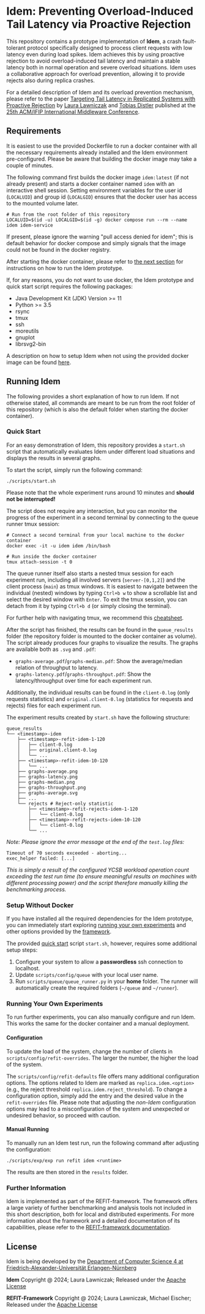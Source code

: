 # Idem: Preventing Overload-Induced Tail Latency via Proactive Rejection

This repository contains a prototype implementation of **Idem**, a crash fault-tolerant protocol specifically designed to process client requests with low latency even during load spikes.
Idem achieves this by using proactive rejection to avoid overload-induced tail latency and maintain a stable latency both in normal operation and severe overload situations.
Idem uses a collaborative approach for overload prevention, allowing it to provide rejects also during replica crashes.

For a detailed description of Idem and its overload prevention mechanism, please refer to the paper [Targeting Tail Latency in Replicated Systems with Proactive Rejection](fixme) by [Laura Lawniczak](https://sys.cs.fau.de/person/lawniczak) and [Tobias Distler](https://sys.cs.fau.de/person/distler) published at the [25th ACM/IFIP International Middleware Conference](fixme).

## Requirements

It is easiest to use the provided Dockerfile to run a docker container with all the necessary requirements already installed and the Idem environment pre-configured. Please be aware that building the docker image may take a couple of minutes.

The following command first builds the docker image ``idem:latest`` (if not already present) and starts a docker container named ``idem`` with an interactive shell session. Setting environment variables for the user id (``LOCALUID``) and group id (``LOCALGID``) ensures that the docker user has access to the mounted volume later.

```
# Run from the root folder of this repository
LOCALUID=$(id -u) LOCALGID=$(id -g) docker compose run --rm --name idem idem-service
```

If present, please ignore the warning "pull access denied for idem"; this is default behavior for docker compose and simply signals that the image could not be found in the docker registry.

After starting the docker container, please refer to [the next section](#running-idem) for instructions on how to run the Idem prototype.

If, for any reasons, you do not want to use docker, the Idem prototype and quick start script requires the following packages:

- Java Development Kit (JDK) Version >= 11
- Python >= 3.5
- rsync
- tmux
- ssh
- moreutils
- gnuplot
- librsvg2-bin

A description on how to setup Idem when not using the provided docker image can be found [here](#setup-without-docker).

## Running Idem

The following provides a short explanation of how to run Idem. If not otherwise stated, all commands are meant to be run from the root folder of this repository (which is also the default folder when starting the docker container).

### Quick Start

For an easy demonstration of Idem, this repository provides a `start.sh` script that automatically evaluates Idem under different load situations and displays the results in several graphs.


To start the script, simply run the following command:

```
./scripts/start.sh
```

Please note that the whole experiment runs around 10 minutes and **should not be interrupted!**

The script does not require any interaction, but you can monitor the progress of the experiment in a second terminal by connecting to the queue runner tmux session:

```
# Connect a second terminal from your local machine to the docker container
docker exec -it -u idem idem /bin/bash

# Run inside the docker container
tmux attach-session -t 0
```

The queue runner itself also starts a nested tmux session for each experiment run, including all involved servers (``server-[0,1,2]``) and the client process (``main``) as tmux windows.
It is easiest to navigate between the individual (nested) windows by typing ``Ctrl+b w`` to show a scrollable list and select the desired window with ``Enter``.
To exit the tmux session, you can detach from it by typing ``Ctrl+b d`` (or simply closing the terminal).

For further help with navigating tmux, we recommend this [cheatsheet](https://tmuxcheatsheet.com/).


After the script has finished, the results can be found in the ``queue_results`` folder (the repository folder is mounted to the docker container as volume). The script already produces four graphs to visualize the results. The graphs are available both as ``.svg`` and ``.pdf``:

  * ``graphs-average.pdf``/``graphs-median.pdf``: Show the average/median relation of throughput to latency.
  * ``graphs-latency.pdf``/``graphs-throughput.pdf``: Show the latency/throughput over time for each experiment run.

Additionally, the individual results can be found in the ``client-0.log`` (only requests statistics) and ``original.client-0.log`` (statistics for requests and rejects) files for each experiment run.

The experiment results created by ``start.sh`` have the following structure:
```
queue_results
└── <timestamp>-idem
    ├── <timestamp>-refit-idem-1-120
    │   ├── client-0.log
    │   ├── original.client-0.log
    │   └── ...
    ├── <timestamp>-refit-idem-10-120
    │   └── ...
    ├── graphs-average.png
    ├── graphs-latency.png
    ├── graphs-median.png
    ├── graphs-throughput.png
    ├── graphs-average.svg
    ├── ...
    └── rejects # Reject-only statistic
        ├── <timestamp>-refit-rejects-idem-1-120
        │   └── client-0.log
        ├── <timestamp>-refit-rejects-idem-10-120
        │   └── client-0.log
        └── ...
```

*Note: Please ignore the error message at the end of the `test.log` files:*

```
Timeout of 70 seconds exceeded - aborting...
exec_helper failed: [...]
```

*This is simply a result of the configured YCSB workload operation count exceeding the test run time (to ensure meaningful results on machines with different processing power) and the script therefore manually killing the benchmarking process.*

### Setup Without Docker

If you have installed all the required dependencies for the Idem prototype, you can immediately start exploring [running your own experiments](#running-your-own-experiments) and other options provided by the [framework](#further-information).

The provided [quick start](#quick-start) script ``start.sh``, however, requires some additional setup steps:

  1) Configure your system to allow a **passwordless** ssh connection to localhost.
  2) Update ``scripts/config/queue`` with your local user name.
  3) Run ``scripts/queue/queue_runner.py`` in your **home** folder. The runner will automatically create the required folders (``~/queue`` and ``~/runner``).

### Running Your Own Experiments

To run further experiments, you can also manually configure and run Idem. This works the same for the docker container and a manual deployment.

#### Configuration

To update the load of the system, change the number of clients in ``scripts/config/refit-overrides``. The larger the number, the higher the load of the system.

The ``scripts/config/refit-defaults`` file offers many additional configuration options. The options related to Idem are marked as `replica.idem.<option>` (e.g., the reject threshold ``replica.idem.reject_threshold``). To change a configuration option, simply add the entry and the desired value in the ``refit-overrides`` file.
Please note that adjusting the *non-Idem* configuration options may lead to a misconfiguration of the system and unexpected or undesired behavior, so proceed with caution.

#### Manual Running
To manually run an Idem test run, run the following command after adjusting the configuration:

```
./scripts/exp/exp run refit idem <runtime>
```

The results are then stored in the ``results`` folder.

### Further Information

Idem is implemented as part of the REFIT-framework. The framework offers a large variety of further benchmarking and analysis tools not included in this short description, both for local and distributed experiments.
For more information about the framework and a detailed documentation of its capabilities, please refer to the [REFIT-framework documentation](FRAMEWORK.md).

## License

Idem is being developed by the [Department of Computer Science 4 at Friedrich-Alexander-Universität Erlangen-Nürnberg](https://sys.cs.fau.de)

**Idem** Copyright @ 2024; Laura Lawniczak; Released under the [Apache License](LICENSE)

**REFIT-Framework** Copyright @ 2024; Laura Lawniczak, Michael Eischer; Released under the [Apache License](LICENSE)
